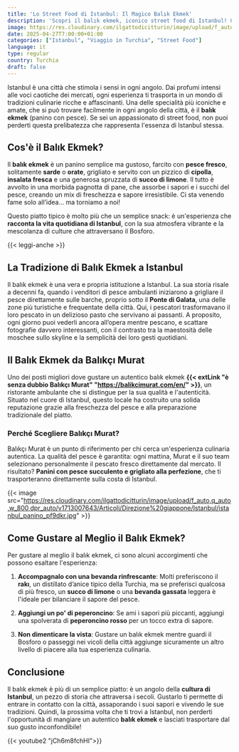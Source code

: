 ```yaml
---
title: 'Lo Street Food di Istanbul: Il Magico Balık Ekmek'
description: 'Scopri il balık ekmek, iconico street food di Istanbul! Gusta il panino con pesce fresco grigliato, cipolla, insalata e limone nei bazar o sul Bosforo. Esplora la tradizione culinaria turca con sapori autentici e low-cost!'
image: https://res.cloudinary.com/ilgattodicitturin/image/upload/f_auto,q_auto,w_800,dpr_auto/v1713007643/Articoli/turchia/balik-ekmek-in-preparazione_dp7k53.jpg
date: 2025-04-27T7:00:00+01:00
categories: ["Istanbul", "Viaggio in Turchia", "Street Food"]
language: it
type: regular   
country: Turchia
draft: false
---
```

Istanbul è una città che stimola i sensi in ogni angolo. Dai profumi intensi alle voci caotiche dei mercati, ogni esperienza ti trasporta in un mondo di tradizioni culinarie ricche e affascinanti. Una delle specialità più iconiche e amate, che si può trovare facilmente in ogni angolo della città, è il **balık ekmek** (panino con pesce). Se sei un appassionato di street food, non puoi perderti questa prelibatezza che rappresenta l'essenza di Istanbul stessa.

## Cos'è il Balık Ekmek?
Il **balık ekmek** è un panino semplice ma gustoso, farcito con **pesce fresco**, solitamente **sarde** o **orate**, grigliato e servito con un pizzico di **cipolla**, **insalata fresca** e una generosa spruzzata di **succo di limone**. Il tutto è avvolto in una morbida pagnotta di pane, che assorbe i sapori e i succhi del pesce, creando un mix di freschezza e sapore irresistibile. 
Ci sta venendo fame solo all’idea... ma torniamo a noi!

Questo piatto tipico è molto più che un semplice snack: è un'esperienza che **racconta la vita quotidiana di Istanbul**, con la sua atmosfera vibrante e la mescolanza di culture che attraversano il Bosforo.

{{< leggi-anche >}}

## La Tradizione di Balık Ekmek a Istanbul
Il balık ekmek è una vera e propria istituzione a Istanbul. La sua storia risale a decenni fa, quando i venditori di pesce ambulanti iniziarono a grigliare il pesce direttamente sulle barche, proprio sotto il **Ponte di Galata**, una delle zone più turistiche e frequentate della città. Qui, i pescatori trasformavano il loro pescato in un delizioso pasto che servivano ai passanti. A proposito, ogni giorno puoi vederli ancora all’opera mentre pescano, e scattare fotografie davvero interessanti, con il contrasto tra la maestosità delle moschee sullo skyline e la semplicità dei loro gesti quotidiani. 

## Il Balık Ekmek da Balıkçı Murat
Uno dei posti migliori dove gustare un autentico balık ekmek **{{< extLink "è senza dubbio Balıkçı Murat" "https://balikcimurat.com/en/" >}}**, un ristorante ambulante che si distingue per la sua qualità e l'autenticità. Situato nel cuore di Istanbul, questo locale ha costruito una solida reputazione grazie alla freschezza del pesce e alla preparazione tradizionale del piatto.

### Perché Scegliere Balıkçı Murat?
Balıkçı Murat è un punto di riferimento per chi cerca un'esperienza culinaria autentica. La qualità del pesce è garantita: ogni mattina, Murat e il suo team selezionano personalmente il pescato fresco direttamente dal mercato. Il risultato? **Panini con pesce succulento e grigliato alla perfezione**, che ti trasporteranno direttamente sulla costa di Istanbul.

{{< image src="https://res.cloudinary.com/ilgattodicitturin/image/upload/f_auto,q_auto,w_800,dpr_auto/v1713007643/Articoli/Direzione%20giappone/Istanbul/istanbul_panino_pf9dkr.jpg" >}}

## Come Gustare al Meglio il Balık Ekmek?
Per gustare al meglio il balık ekmek, ci sono alcuni accorgimenti che possono esaltare l'esperienza:

1. **Accompagnalo con una bevanda rinfrescante**: Molti preferiscono il **rakı**, un distillato d’anice tipico della Turchia, ma se preferisci qualcosa di più fresco, un **succo di limone** o una **bevanda gassata** leggera è l'ideale per bilanciare il sapore del pesce.

2. **Aggiungi un po' di peperoncino**: Se ami i sapori più piccanti, aggiungi una spolverata di **peperoncino rosso** per un tocco extra di sapore.

3. **Non dimenticare la vista**: Gustare un balık ekmek mentre guardi il Bosforo o passeggi nei vicoli della città aggiunge sicuramente un altro livello di piacere alla tua esperienza culinaria.

## Conclusione
Il balık ekmek è più di un semplice piatto: è un angolo della **cultura di Istanbul**, un pezzo di storia che attraversa i secoli. Gustarlo ti permette di entrare in contatto con la città, assaporando i suoi sapori e vivendo le sue tradizioni. Quindi, la prossima volta che ti trovi a Istanbul, non perderti l'opportunità di mangiare un autentico **balık ekmek** e lasciati trasportare dal suo gusto inconfondibile!

{{< youtube2 "jCh6m8fchHI">}}